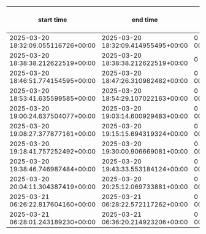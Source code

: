 | start time                          | end time                            | time taken                | time taken (seconds) | time taken (minutes) |
|--------------------------------------|--------------------------------------|--------------------------|----------------------:|----------------------:|
| 2025-03-20 18:32:09.055116726+00:00 | 2025-03-20 18:32:09.414955495+00:00 | 0 days 00:00:00.359838769 |               0.359839 |             0.005997 |
| 2025-03-20 18:38:38.212622519+00:00 | 2025-03-20 18:38:38.212622519+00:00 | 0 days 00:00:00           |               0        |             0         |
| 2025-03-20 18:46:51.774154595+00:00 | 2025-03-20 18:47:26.310982482+00:00 | 0 days 00:00:34.536827887 |              34.5368   |             0.575614  |
| 2025-03-20 18:53:41.635599585+00:00 | 2025-03-20 18:54:29.107022163+00:00 | 0 days 00:00:47.471422578 |              47.4714   |             0.79119   |
| 2025-03-20 19:00:24.637504077+00:00 | 2025-03-20 19:03:14.600929483+00:00 | 0 days 00:02:49.963425406 |             169.963    |             2.83272   |
| 2025-03-20 19:08:27.377877161+00:00 | 2025-03-20 19:15:15.694319324+00:00 | 0 days 00:06:48.316442163 |             408.316    |             6.80527   |
| 2025-03-20 19:18:41.757252492+00:00 | 2025-03-20 19:30:00.906669081+00:00 | 0 days 00:11:19.149416589 |             679.149    |            11.3192    |
| 2025-03-20 19:38:46.746987484+00:00 | 2025-03-20 19:43:33.553184124+00:00 | 0 days 00:04:46.806196640 |             286.806    |             4.7801    |
| 2025-03-20 20:04:11.304387419+00:00 | 2025-03-20 20:25:12.069733881+00:00 | 0 days 00:21:00.765346462 |            1260.77     |            21.0128    |
| 2025-03-21 06:26:22.817604160+00:00 | 2025-03-21 06:28:22.572117262+00:00 | 0 days 00:01:59.754513102 |             119.755    |             1.99591   |
| 2025-03-21 06:28:01.243189230+00:00 | 2025-03-21 06:36:20.214923206+00:00 | 0 days 00:08:18.971733976 |             498.972    |             8.3162    |